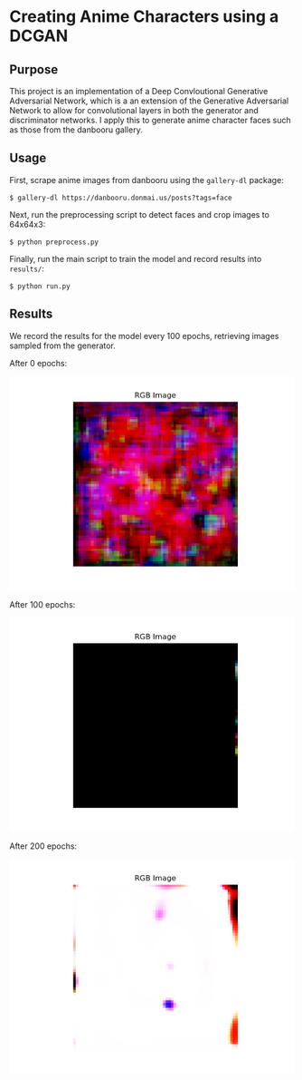 # Creating Anime Characters using a DCGAN

## Purpose
This project is an implementation of a Deep Convloutional Generative Adversarial Network, which is a an extension of the Generative Adversarial Network to allow for convolutional layers in both the generator and discriminator networks. I apply this to generate anime character faces such as those from the danbooru gallery.

## Usage

First, scrape anime images from danbooru using the `gallery-dl` package:
```
$ gallery-dl https://danbooru.donmai.us/posts?tags=face
```

Next, run the preprocessing script to detect faces and crop images to 64x64x3:
```
$ python preprocess.py
```

Finally, run the main script to train the model and record results into `results/`:
```
$ python run.py
```

## Results
We record the results for the model every 100 epochs, retrieving images sampled from the generator.

After 0 epochs:

![](results/img/gen_0.png)

After 100 epochs:

![](results/img/gen_100.png)

After 200 epochs:

![](results/img/gen_200.png)
 

